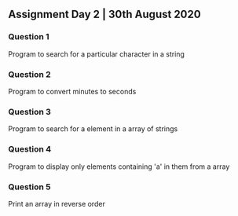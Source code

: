 ## Assignment Day 2 | 30th August 2020

### Question 1
Program to search for a particular character in a string
### Question 2
Program to convert minutes to seconds
### Question 3
Program to search for a element in a array of strings
### Question 4
Program to display only elements containing 'a' in them from a array
### Question 5
Print an array in reverse order
